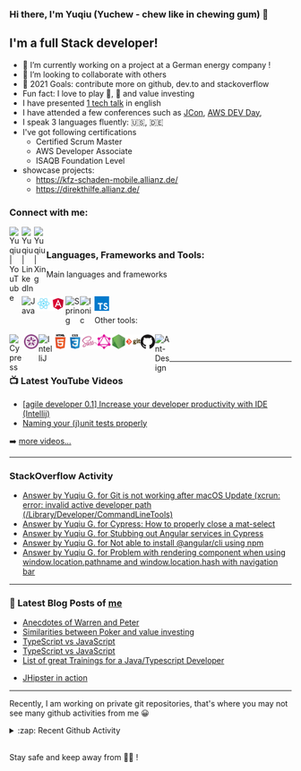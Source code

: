 ### Hi there, I'm Yuqiu (Yuchew - chew like in chewing gum) 👋

## I'm a full Stack developer!

<!--- 🌱 I’m currently learning everything 🤣-->
- 🔭 I’m currently working on a project at a German energy company !
- 👯 I’m looking to collaborate with others
- 🥅 2021 Goals: contribute more on github, dev.to and stackoverflow
- Fun fact: I love to play 🏓, 🏸 and value investing
- I have presented [1 tech talk](https://geyuqiu.github.io/jhipster-in-action/) in english
- I have attended a few conferences such as [JCon](https://jcon.one/de/), [AWS DEV Day](https://pages.awscloud.com/EMEA_FIELD_WEBINAR_DevdayMAD_20201015_7010z000001LtjX_On-Demand-Confirmation.html?sc_channel=em&sc_campaign=emea20_devdayonlineq4&sc_medium=em_309568&sc_content=REG_event_ev_field&sc_geo=emea&sc_country=mult&sc_outcome=reg&sc_publisher=aws&trkCampaign=emea20_devdayonlineq4&trk=em_thankyousurvey_loc-309568_emea20_devdayonlineq4), 
- I speak 3 languages fluently: 🇺🇸, 🇩🇪
- I've got following certifications
    - Certified Scrum Master
    - AWS Developer Associate
    - ISAQB Foundation Level
- showcase projects: 
    - https://kfz-schaden-mobile.allianz.de/
    - https://direkthilfe.allianz.de/

### Connect with me:
  
[<img align="left" alt="Yuqiu | YouTube" width="22px" src="https://cdn.jsdelivr.net/npm/simple-icons@v3/icons/youtube.svg" />][youtube]
[<img align="left" alt="Yuqiu | LinkedIn" width="22px" src="https://cdn.jsdelivr.net/npm/simple-icons@v3/icons/linkedin.svg" />][linkedin]
[<img align="left" alt="Yuqiu | Xing" width="22px" src="https://cdn.jsdelivr.net/npm/simple-icons@v3/icons/xing.svg" />][xing]

<br />

### Languages, Frameworks and Tools:

Main languages and frameworks

<br />

<img align="left" alt="Java" width="26px" src="https://cdn.jsdelivr.net/npm/simple-icons@3.7.0/icons/java.svg" />
<img align="left" alt="React" width="26px" src="https://raw.githubusercontent.com/github/explore/80688e429a7d4ef2fca1e82350fe8e3517d3494d/topics/react/react.png" />
<img align="left" alt="Angular" width="26px" src="https://raw.githubusercontent.com/github/explore/80688e429a7d4ef2fca1e82350fe8e3517d3494d/topics/angular/angular.png" />
<img align="left" alt="Spring" width="26px" src="https://cdn.jsdelivr.net/npm/simple-icons@3.7.0/icons/spring.svg" />
<img align="left" alt="Ionic" width="26px" src="https://cdn.jsdelivr.net/npm/simple-icons@3.7.0/icons/ionic.svg" />
<img align="left" alt="TypeScript" width="26px" src="https://raw.githubusercontent.com/github/explore/80688e429a7d4ef2fca1e82350fe8e3517d3494d/topics/typescript/typescript.png" />

<br />
<br />
Other tools: <br /><br />
<img align="left" alt="Cypress" width="26px" src="https://github.com/jalbertsr/logo-badge-images/blob/master/img/rsz_cypress.png?raw=true" />
<img align="left" alt="Jasmine" width="26px" src="https://github.com/Iggy-Codes/logo-images/blob/master/logos/jasmine.png?raw=true" />
<img align="left" alt="IntelliJ" width="26px" src="https://cdn.jsdelivr.net/npm/simple-icons@3.7.0/icons/intellijidea.svg" />
<img align="left" alt="HTML5" width="26px" src="https://raw.githubusercontent.com/github/explore/80688e429a7d4ef2fca1e82350fe8e3517d3494d/topics/html/html.png" />
<img align="left" alt="CSS3" width="26px" src="https://raw.githubusercontent.com/github/explore/80688e429a7d4ef2fca1e82350fe8e3517d3494d/topics/css/css.png" />
<img align="left" alt="Sass" width="26px" src="https://raw.githubusercontent.com/github/explore/80688e429a7d4ef2fca1e82350fe8e3517d3494d/topics/sass/sass.png" />
<img align="left" alt="GraphQL" width="26px" src="https://raw.githubusercontent.com/github/explore/80688e429a7d4ef2fca1e82350fe8e3517d3494d/topics/graphql/graphql.png" />
<img align="left" alt="Node.js" width="26px" src="https://raw.githubusercontent.com/github/explore/80688e429a7d4ef2fca1e82350fe8e3517d3494d/topics/nodejs/nodejs.png" />
<img align="left" alt="Git" width="26px" src="https://raw.githubusercontent.com/github/explore/80688e429a7d4ef2fca1e82350fe8e3517d3494d/topics/git/git.png" />
<img align="left" alt="GitHub" width="26px" src="https://raw.githubusercontent.com/github/explore/78df643247d429f6cc873026c0622819ad797942/topics/github/github.png" />
<img align="left" alt="Ant-Design" width="26px" src="https://github.com/jalbertsr/logo-badge-images/blob/master/img/rsz_ant-design.png?raw=true" />

<br />
<br />

---

### 📺 Latest YouTube Videos

<!-- YOUTUBE:START -->
- [[agile developer 0.1] Increase your developer productivity with IDE &lpar;Intellij&rpar;](https://www.youtube.com/watch?v=mWGBP8JUQBg)
- [Naming your &lpar;j&rpar;unit tests properly](https://www.youtube.com/watch?v=4z0yxkYj4Jg)
<!-- YOUTUBE:END -->

➡️ [more videos...](https://www.youtube.com/channel/UCcx89MBC4J7YXVsrpQJNouw)

---

### StackOverflow Activity
<!-- STACKOVERFLOW:START -->
- [Answer by Yuqiu G. for Git is not working after macOS Update &lpar;xcrun: error: invalid active developer path &lpar;/Library/Developer/CommandLineTools&rpar;](https://stackoverflow.com/questions/52522565/git-is-not-working-after-macos-update-xcrun-error-invalid-active-developer-pa/73716107#73716107)
- [Answer by Yuqiu G. for Cypress: How to properly close a mat-select](https://stackoverflow.com/questions/60532511/cypress-how-to-properly-close-a-mat-select/72178028#72178028)
- [Answer by Yuqiu G. for Stubbing out Angular services in Cypress](https://stackoverflow.com/questions/58250235/stubbing-out-angular-services-in-cypress/71448824#71448824)
- [Answer by Yuqiu G. for Not able to install @angular/cli using npm](https://stackoverflow.com/questions/47670693/not-able-to-install-angular-cli-using-npm/70780680#70780680)
- [Answer by Yuqiu G. for Problem with rendering component when using window.location.pathname and window.location.hash with navigation bar](https://stackoverflow.com/questions/67148169/problem-with-rendering-component-when-using-window-location-pathname-and-window/67149424#67149424)
<!-- STACKOVERFLOW:END -->

---

### 📕 Latest Blog Posts of [me](https://dev.to/geyuqiu)

<!-- BLOG-POST-LIST:START -->
- [Anecdotes of Warren and Peter](https://yuqiuge.medium.com/anecdotes-of-warren-and-peter-1fbf10afd13b?source=rss-8fade33fd493------2)
- [Similarities between Poker and value investing](https://yuqiuge.medium.com/similarities-between-poker-and-value-investing-c03383d6dea6?source=rss-8fade33fd493------2)
- [TypeScript vs JavaScript](https://yuqiuge.medium.com/typescript-vs-javascript-309e3937e300?source=rss-8fade33fd493------2)
- [TypeScript vs JavaScript](https://dev.to/geyuqiu/typescript-vs-javescript-4jmi)
- [List of great Trainings for a Java/Typescript Developer](https://dev.to/geyuqiu/list-of-great-trainings-for-a-java-typescript-developer-2gk2)
<!-- BLOG-POST-LIST:END -->
- [JHipster in action](https://geyuqiu.github.io/jhipster-in-action/)


---
Recently, I am working on private git repositories, that's where you may not see many github activities from me 😀 
<details>
  <summary>:zap: Recent Github Activity</summary>
  
<!--RECENT_ACTIVITY:last_update-->
Last Updated: Thursday, December 22nd, 2022, 10:17:25 PM
<!--RECENT_ACTIVITY:last_update_end-->

<!--RECENT_ACTIVITY:start-->
1. 💬 Commented on [#4296](https://github.com/cypress-io/cypress/issues/4296#issuecomment-1246475658) in [cypress-io/cypress](https://github.com/cypress-io/cypress)
2. 💬 Commented on [#672](https://github.com/coreybutler/nvm-windows/issues/672#issuecomment-1183613983) in [coreybutler/nvm-windows](https://github.com/coreybutler/nvm-windows)
3. 💬 Commented on [#672](https://github.com/coreybutler/nvm-windows/issues/672#issuecomment-1183613983) in [coreybutler/nvm-windows](https://github.com/coreybutler/nvm-windows)
4. ✔️ Closed issue [#21239](https://github.com/cypress-io/cypress/issues/21239) in [cypress-io/cypress](https://github.com/cypress-io/cypress)
5. ❗️ Opened issue [#21239](https://github.com/cypress-io/cypress/issues/21239) in [cypress-io/cypress](https://github.com/cypress-io/cypress)
<!--RECENT_ACTIVITY:end-->

</details>


[isqab-foundation-level]: https://www.isaqb.org/documents/
[java-oca-8]: https://education.oracle.com/java-se-8-programmer-i/pexam_1Z0-808
[aws-cda]: https://aws.amazon.com/certification/certification-prep/?nc1=h_ls
[youtube]: https://youtube.com/channel/UCTfa5NSGeVLmcHYPRu9qh_g
[linkedin]: https://linkedin.com/in/yuqiu-ge-06a808b4/
[xing]: https://www.xing.com/profile/Yuqiu_Ge2
[webdevplaylist]: https://www.youtube.com/playlist?list=PLkwxH9e_vrAJ0WbEsFA9W3I1W-g_BTsbt
[jsplaylist]: https://www.youtube.com/playlist?list=PLkwxH9e_vrALRJKu7wfXby3MKeflhTu6B
[cssplaylist]: https://www.youtube.com/playlist?list=PLkwxH9e_vrALSdvZuEh6gqQdmDoDIoqz4
[reactplaylist]: https://www.youtube.com/playlist?list=PLkwxH9e_vrAK4TdffpxKY3QGyHCpxFcQ0

<br />

Stay safe and keep away from 👑🦠 !
